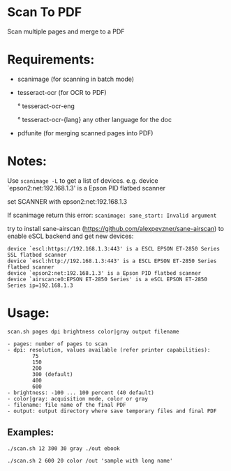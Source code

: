 # Scan To PDF
Scan multiple pages and merge to a PDF

# Requirements:
- scanimage (for scanning in batch mode)
- tesseract-ocr (for OCR to PDF)

    ° tesseract-ocr-eng

    ° tesseract-ocr-{lang} any other language for the doc

- pdfunite (for merging scanned pages into PDF)

# Notes:
Use `scanimage -L` to get a list of devices.
    e.g. device `epson2:net:192.168.1.3' is a Epson PID flatbed scanner

set SCANNER with epson2:net:192.168.1.3

If scanimage return this error: `scanimage: sane_start: Invalid argument`

try to install sane-airscan (https://github.com/alexpevzner/sane-airscan) to enable eSCL backend and get new devices:

    device `escl:https://192.168.1.3:443' is a ESCL EPSON ET-2850 Series SSL flatbed scanner
    device `escl:http://192.168.1.3:443' is a ESCL EPSON ET-2850 Series flatbed scanner
    device `epson2:net:192.168.1.3' is a Epson PID flatbed scanner
    device `airscan:e0:EPSON ET-2850 Series' is a eSCL EPSON ET-2850 Series ip=192.168.1.3

# Usage:
`scan.sh pages dpi brightness color|gray output filename`

    - pages: number of pages to scan
    - dpi: resolution, values available (refer printer capabilities): 
            75
            150
            200
            300 (default)
            400
            600
    - brightness: -100 ... 100 percent (40 default)
    - color|gray: acquisition mode, color or gray
    - filename: file name of the final PDF
    - output: output directory where save temporary files and final PDF

## Examples:
`./scan.sh 12 300 30 gray ./out ebook`

`./scan.sh 2 600 20 color /out 'sample with long name'`